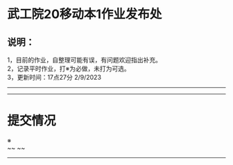 # 武工院20移动本1作业发布处
## 说明：
1，目前的作业，自整理可能有误，有问题欢迎指出补充。   
2，记录平时作业，打※为必做，未打为可选。        
3，更新时间：17点27分 2/9/2023                                                         
        
***

***
# 提交情况        
※       
~~ ~~
                                        
***
